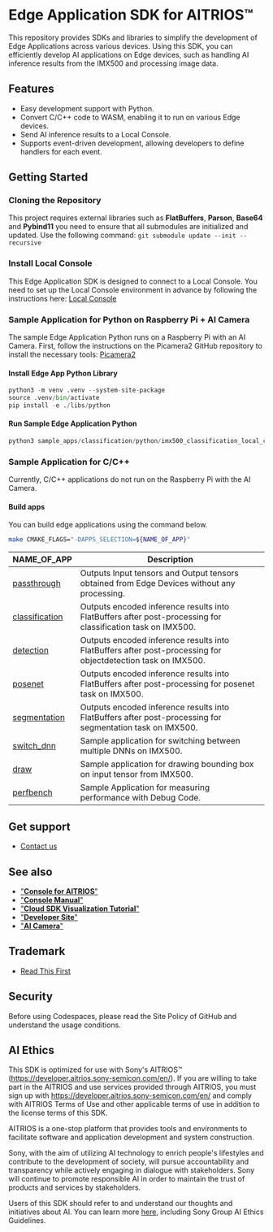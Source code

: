 # Edge Application SDK for AITRIOS™

This repository provides SDKs and libraries to simplify the development of Edge Applications across various devices. Using this SDK, you can efficiently develop AI applications on Edge devices, such as handling AI inference results from the IMX500 and processing image data.

## Features
- Easy development support with Python.
- Convert C/C++ code to WASM, enabling it to run on various Edge devices.
- Send AI inference results to a Local Console.
- Supports event-driven development, allowing developers to define handlers for each event.

## Getting Started

### Cloning the Repository
This project requires external libraries such as **FlatBuffers**, **Parson**, **Base64** and **Pybind11** you need to ensure that all submodules are initialized and updated. Use the following command: 
`git submodule update --init --recursive`

### Install Local Console
This Edge Application SDK is designed to connect to a Local Console. You need to set up the Local Console environment in advance by following the instructions here:
[Local Console](https://github.com/SonySemiconductorSolutions/local-console)

### Sample Application for Python on Raspberry Pi + AI Camera

The sample Edge Application Python runs on a Raspberry Pi with an AI Camera. First, follow the instructions on the Picamera2 GitHub repository to install the necessary tools:
[Picamera2](https://github.com/raspberrypi/picamera2)

#### Install Edge App Python Library

```python
python3 -m venv .venv --system-site-package
source .venv/bin/activate
pip install -e ./libs/python
```

#### Run Sample Edge Application Python
```python
python3 sample_apps/classification/python/imx500_classification_local_console_demo.py --model /usr/share/imx500-models/imx500_network_efficientnet_bo.rpk --softmax --mqtt_host=localhost --mqtt_port=1883
```

### Sample Application for C/C++

Currently, C/C++ applications do not run on the Raspberry Pi with the AI Camera.

#### Build apps

You can build edge applications using the command below.

```sh
make CMAKE_FLAGS="-DAPPS_SELECTION=${NAME_OF_APP}"
```

| NAME_OF_APP      | Description   |
|------------------|------------|
| [passthrough]    | Outputs Input tensors and Output tensors obtained from Edge Devices without any processing.|
| [classification] | Outputs encoded inference results into FlatBuffers after post-processing for classification task on IMX500.|
| [detection]      | Outputs encoded inference results into FlatBuffers after post-processing for objectdetection task on IMX500.|
| [posenet] | Outputs encoded inference results into FlatBuffers after post-processing for posenet task on IMX500.|
| [segmentation]   | Outputs encoded inference results into FlatBuffers after post-processing for segmentation task on IMX500.|
| [switch_dnn]     | Sample application for switching between multiple DNNs on IMX500.|
| [draw]           | Sample application for drawing bounding box on input tensor from IMX500.|
| [perfbench]      | Sample Application for measuring performance with Debug Code.|

[passthrough]: sample_apps/passthrough
[classification]: sample_apps/classification
[detection]: sample_apps/detection
[posenet]: sample_apps/posenet
[segmentation]: sample_apps/segmentation
[switch_dnn]: sample_apps/switch_dnn
[draw]: sample_apps/draw
[perfbench]: sample_apps/perfbench

## Get support
- [Contact us](https://support.aitrios.sony-semicon.com/hc/en-us/requests/new)

## See also
- ["**Console for AITRIOS**"](https://console.aitrios.sony-semicon.com/)
- ["**Console Manual**"](https://developer.aitrios.sony-semicon.com/en/edge-ai-sensing/documents/console-v2/console-user-manual/)
- ["**Cloud SDK Visualization Tutorial**"](https://github.com/SonySemiconductorSolutions/aitrios-sdk-visualization-ts/tree/main/docs/development-docs/)
- ["**Developer Site**"](https://developer.aitrios.sony-semicon.com/en/)
- ["**AI Camera**"](https://www.raspberrypi.com/documentation/accessories/ai-camera.html)

## Trademark
- [Read This First](https://developer.aitrios.sony-semicon.com/en/edge-ai-sensing/documents/console-v2/read-this-first/)

## Security
Before using Codespaces, please read the Site Policy of GitHub and understand the usage conditions. 

## AI Ethics
This SDK is optimized for use with Sony's AITRIOS™ (https://developer.aitrios.sony-semicon.com/en/). If you are willing to take part in the AITRIOS and use services provided through AITRIOS, you must sign up with https://developer.aitrios.sony-semicon.com/en/ and comply with AITRIOS Terms of Use and other applicable terms of use in addition to the license terms of this SDK.

AITRIOS is a one-stop platform that provides tools and environments to facilitate software and application development and system construction.

Sony, with the aim of utilizing AI technology to enrich people's lifestyles and contribute to the development of society, will pursue accountability and transparency while actively engaging in dialogue with stakeholders. Sony will continue to promote responsible AI in order to maintain the trust of products and services by stakeholders. 

Users of this SDK should refer to and understand our thoughts and initiatives about AI. You can learn more [here](https://www.sony.com/en/SonyInfo/sony_ai/responsible_ai.html), including Sony Group AI Ethics Guidelines. 
